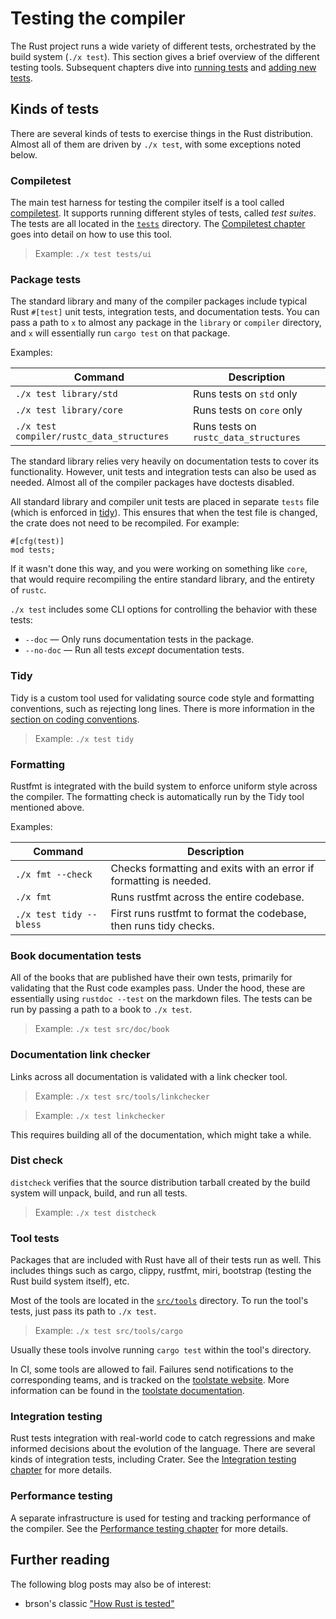 # Testing the compiler

<!-- toc -->

The Rust project runs a wide variety of different tests, orchestrated by
the build system (`./x test`).
This section gives a brief overview of the different testing tools.
Subsequent chapters dive into [running tests](running.md) and [adding new tests](adding.md).

## Kinds of tests

There are several kinds of tests to exercise things in the Rust distribution.
Almost all of them are driven by `./x test`, with some exceptions noted below.

### Compiletest

The main test harness for testing the compiler itself is a tool called [compiletest].
It supports running different styles of tests, called *test suites*.
The tests are all located in the [`tests`] directory.
The [Compiletest chapter][compiletest] goes into detail on how to use this tool.

> Example: `./x test tests/ui`

[compiletest]: compiletest.md
[`tests`]: https://github.com/rust-lang/rust/tree/master/tests

### Package tests

The standard library and many of the compiler packages include typical Rust `#[test]`
unit tests, integration tests, and documentation tests.
You can pass a path to `x` to almost any package in the `library` or `compiler` directory,
and `x` will essentially run `cargo test` on that package.

Examples:

| Command                                   | Description                           |
| ----------------------------------------- | ------------------------------------- |
| `./x test library/std`                    | Runs tests on `std` only              |
| `./x test library/core`                   | Runs tests on `core` only             |
| `./x test compiler/rustc_data_structures` | Runs tests on `rustc_data_structures` |

The standard library relies very heavily on documentation tests to cover its functionality.
However, unit tests and integration tests can also be used as needed.
Almost all of the compiler packages have doctests disabled.

All standard library and compiler unit tests are placed in separate `tests` file
(which is enforced in [tidy][tidy-unit-tests]).
This ensures that when the test file is changed, the crate does not need to be recompiled.
For example:

```rust,ignore
#[cfg(test)]
mod tests;
```

If it wasn't done this way,
and you were working on something like `core`,
that would require recompiling the entire standard library, and the entirety of `rustc`.

`./x test` includes some CLI options for controlling the behavior with these tests:

* `--doc` — Only runs documentation tests in the package.
* `--no-doc` — Run all tests *except* documentation tests.

[tidy-unit-tests]: https://github.com/rust-lang/rust/blob/master/src/tools/tidy/src/unit_tests.rs

### Tidy

Tidy is a custom tool used for validating source code style and formatting conventions,
such as rejecting long lines.
There is more information in the [section on coding conventions](../conventions.md#formatting).

> Example: `./x test tidy`

### Formatting

Rustfmt is integrated with the build system to enforce uniform style across the compiler.
The formatting check is automatically run by the Tidy tool mentioned above.

Examples:

| Command                 | Description                                                        |
| ----------------------- | ------------------------------------------------------------------ |
| `./x fmt --check`       | Checks formatting and exits with an error if formatting is needed. |
| `./x fmt`               | Runs rustfmt across the entire codebase.                           |
| `./x test tidy --bless` | First runs rustfmt to format the codebase, then runs tidy checks.  |

### Book documentation tests

All of the books that are published have their own tests,
primarily for validating that the Rust code examples pass.
Under the hood, these are essentially using `rustdoc --test` on the markdown files.
The tests can be run by passing a path to a book to `./x test`.

> Example: `./x test src/doc/book`

### Documentation link checker

Links across all documentation is validated with a link checker tool.

> Example: `./x test src/tools/linkchecker`

> Example: `./x test linkchecker`

This requires building all of the documentation, which might take a while.

### Dist check

`distcheck` verifies that the source distribution tarball created by the build system
will unpack, build, and run all tests.

> Example: `./x test distcheck`

### Tool tests

Packages that are included with Rust have all of their tests run as well.
This includes things such as cargo, clippy, rustfmt, miri, bootstrap
(testing the Rust build system itself), etc.

Most of the tools are located in the [`src/tools`] directory.
To run the tool's tests, just pass its path to `./x test`.

> Example: `./x test src/tools/cargo`

Usually these tools involve running `cargo test` within the tool's directory.

In CI, some tools are allowed to fail.
Failures send notifications to the corresponding teams, and is tracked on the [toolstate website].
More information can be found in the [toolstate documentation].

[`src/tools`]: https://github.com/rust-lang/rust/tree/master/src/tools/
[toolstate documentation]: https://forge.rust-lang.org/infra/toolstate.html
[toolstate website]: https://rust-lang-nursery.github.io/rust-toolstate/

### Integration testing

Rust tests integration with real-world code to catch regressions and make
informed decisions about the evolution of the language. There are several kinds
of integration tests, including Crater. See the [Integration testing
chapter](integration.md) for more details.

### Performance testing

A separate infrastructure is used for testing and tracking performance of the compiler.
See the [Performance testing chapter](perf.md) for more details.

## Further reading

The following blog posts may also be of interest:

- brson's classic ["How Rust is tested"][howtest]

[howtest]: https://brson.github.io/2017/07/10/how-rust-is-tested
